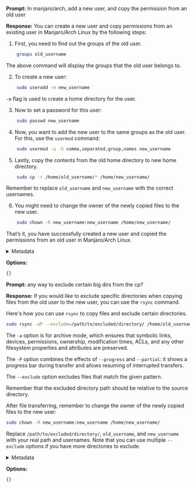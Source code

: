 **Prompt:**
In manjaro/arch, add a new user, and copy the permission from an old user

**Response:**
You can create a new user and copy permissions from an existing user in Manjaro/Arch Linux by the following steps: 

1. First, you need to find out the groups of the old user.

```bash
    groups old_username
```

The above command will display the groups that the old user belongs to.

2. To create a new user:

```bash
    sudo useradd -m new_username
```

`-m` flag is used to create a home directory for the user.

3. Now to set a password for this user: 

```bash
    sudo passwd new_username
```

4. Now, you want to add the new user to the same groups as the old user. For this, use the `usermod` command:

```bash
    sudo usermod -a -G comma,separated,group,names new_username
```

5. Lastly, copy the contents from the old home directory to new home directory.

```bash
    sudo cp -r /home/old_username/* /home/new_username/
```

Remember to replace `old_username` and `new_username` with the correct usernames. 

6. You might need to change the owner of the newly copied files to the new user.

```bash
    sudo chown -R new_username:new_username /home/new_username/
```

That’s it, you have successfully created a new user and copied the permissions from an old user in Manjaro/Arch Linux.


<details><summary>Metadata</summary>

- Duration: 37618 ms
- Datetime: 2023-08-01T15:00:01.879871
- Model: gpt-4-0613

</details>

**Options:**
```json
{}
```

**Prompt:**
any way to exclude certain big dirs from the cp?

**Response:**
If you would like to exclude specific directories when copying files from the old user to the new user, you can use the `rsync` command.

Here's how you can use `rsync` to copy files and exclude certain directories.

```bash
sudo rsync -aP --exclude=/path/to/excluded/directory/ /home/old_username/ /home/new_username/
```

The `-a` option is for archive mode, which ensures that symbolic links, devices, permissions, ownership, modification times, ACLs, and any other filesystem properties and attributes are preserved.

The `-P` option combines the effects of `--progress` and `--partial`: it shows a progress bar during transfer and allows resuming of interrupted transfers.

The `--exclude` option excludes files that match the given pattern. 

Remember that the excluded directory path should be relative to the source directory.

After file transferring, remember to change the owner of the newly copied files to the new user:

```bash
sudo chown -R new_username:new_username /home/new_username/
```

Replace `/path/to/excluded/directory/`, `old_username`, and `new_username` with your real path and usernames. Note that you can use multiple `--exclude` options if you have more directories to exclude.


<details><summary>Metadata</summary>

- Duration: 29688 ms
- Datetime: 2023-08-01T15:02:43.924790
- Model: gpt-4-0613

</details>

**Options:**
```json
{}
```

